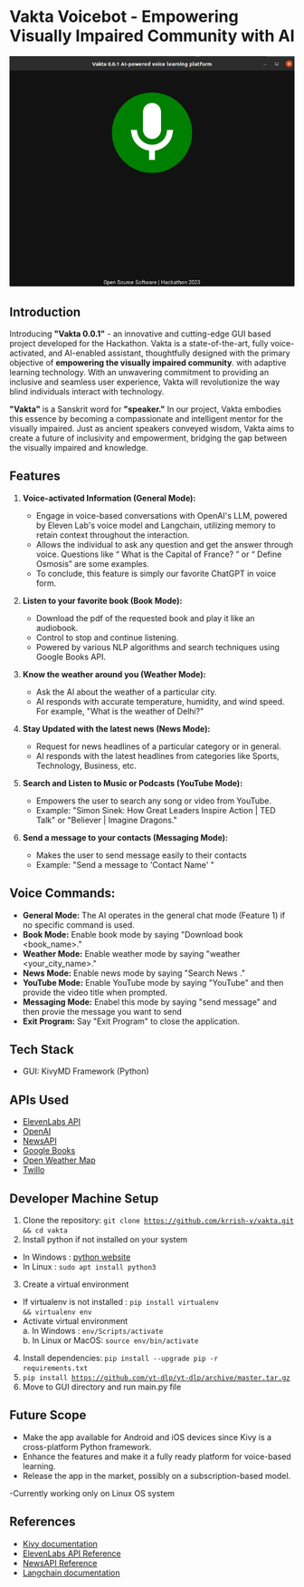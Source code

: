 # Vakta Voicebot - Empowering Visually Impaired Community with AI

![Image](demo/vak.png)

## Introduction
Introducing <strong>"Vakta 0.0.1"</strong> - an innovative and cutting-edge GUI based project developed for the Hackathon. Vakta is a state-of-the-art, fully voice-activated, and AI-enabled assistant, thoughtfully designed with the primary objective of <strong>empowering the visually impaired community</strong>. with adaptive learning technology. With an unwavering commitment to providing an inclusive and seamless user experience, Vakta will revolutionize the way blind individuals interact with technology.

<strong>"Vakta"</strong> is a Sanskrit word for <strong>"speaker."</strong> In our project, Vakta embodies this essence by becoming a compassionate and intelligent mentor for the visually impaired. Just as ancient speakers conveyed wisdom, Vakta aims to create a future of inclusivity and empowerment, bridging the gap between the visually impaired and knowledge.

## Features
1. **Voice-activated Information (General Mode):**
   - Engage in voice-based conversations with OpenAI's LLM, powered by Eleven Lab's voice model and Langchain, utilizing memory to retain context throughout the interaction.
   - Allows the individual to ask any question and get the answer through voice. Questions like “ What is the Capital of France? ” or “ Define Osmosis” are some examples.
   - To conclude, this feature is simply our favorite ChatGPT in voice form.


2. **Listen to your favorite book (Book Mode):**
   - Download the pdf of the requested book and play it like an audiobook.
   - Control to stop and continue listening.
   - Powered by various NLP algorithms and search techniques using Google Books API.

3. **Know the weather around you (Weather Mode):**
   - Ask the AI about the weather of a particular city.
   - AI responds with accurate temperature, humidity, and wind speed. For example, "What is the weather of Delhi?"

4. **Stay Updated with the latest news (News Mode):**
   - Request for news headlines of a particular category or in general.
   - AI responds with the latest headlines from categories like Sports, Technology, Business, etc.

5. **Search and Listen to Music or Podcasts (YouTube Mode):**
   - Empowers the user to search any song or video from YouTube.
   - Example: "Simon Sinek: How Great Leaders Inspire Action | TED Talk" or "Believer | Imagine Dragons."

6. **Send a message to your contacts (Messaging Mode):**
   - Makes the user to send message easily to their contacts
   - Example: "Send a message to 'Contact Name' "

## Voice Commands:
- **General Mode:** The AI operates in the general chat mode (Feature 1) if no specific command is used.
- **Book Mode:** Enable book mode by saying "Download book <book_name>."
- **Weather Mode:** Enable weather mode by saying "weather <your_city_name>."
- **News Mode:** Enable news mode by saying "Search News <category>."
- **YouTube Mode:** Enable YouTube mode by saying "YouTube" and then provide the video title when prompted.
- **Messaging Mode:** Enabel this mode by saying "send message" and then provie the message you want to send
- **Exit Program:** Say "Exit Program" to close the application.

## Tech Stack
- GUI: KivyMD Framework (Python)

## APIs Used
- [ElevenLabs API](https://elevenlabs.io/)
- [OpenAI](https://platform.openai.com/)
- [NewsAPI](https://newsapi.org/)
- [Google Books](https://developers.google.com/books)
- [Open Weather Map](https://home.openweathermap.org/)
- [Twillo](https://www.twilio.com/login)

## Developer Machine Setup
1. Clone the repository:
<code>git clone https://github.com/krrish-v/vakta.git && cd vakta</code>
2. Install python if not installed on your system <br/>
- In Windows : [python website](https://www.python.org/downloads/)<br/>
- In Linux : <code>sudo apt install python3</code>
3. Create a virtual environment
- If virtualenv is not installed : <code>pip install virtualenv && virtualenv env</code>
- Activate virtual environment<br/>
a. In Windows : <code>env/Scripts/activate</code><br/>
b. In Linux or MacOS: <code>source env/bin/activate</code>
4. Install dependencies: <code>pip install --upgrade pip -r requirements.txt</code>
5. <code>pip install https://github.com/yt-dlp/yt-dlp/archive/master.tar.gz</code>
6. Move to GUI directory and run main.py file
## Future Scope
- Make the app available for Android and iOS devices since Kivy is a cross-platform Python framework.
- Enhance the features and make it a fully ready platform for voice-based learning.
- Release the app in the market, possibly on a subscription-based model.

-Currently working only on Linux OS system

## References
- [Kivy documentation](https://kivy.org/doc/stable/gettingstarted/intro.html)
- [ElevenLabs API Reference](https://docs.elevenlabs.io/api-reference/quick-start/introduction)
- [NewsAPI Reference](https://newsapi.org/docs)
- [Langchain documentation](https://python.langchain.com/docs/get_started/introduction.html)


